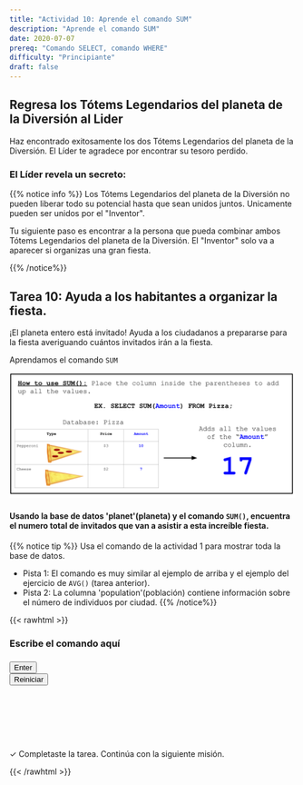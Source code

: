 ```yaml
---
title: "Actividad 10: Aprende el comando SUM"
description: "Aprende el comando SUM"
date: 2020-07-07
prereq: "Comando SELECT, comando WHERE"
difficulty: "Principiante"
draft: false
---
```

<!-- Links for javascript and CSS needed for drop down logic -->
<link rel="stylesheet" href="../default/_default.css" type="text/css"></link>
<link rel="stylesheet" href="../default/_type.css" type="text/css"></link>
<script type="text/javascript" src="../default/_default.js"></script>
<script type="text/javascript" src="../default/_type.js"></script>
<script type="text/javascript" src="../default/alasql.js"></script>
<script type="text/javascript" src="../default/db.js"></script>
<link rel="stylesheet" href="_activity10.css" type="text/css"></link>
<script type="text/javascript" src="_activity10.js"></script>


## Regresa los Tótems Legendarios del planeta de la Diversión al Lider

Haz encontrado exitosamente los dos Tótems Legendarios del planeta de la Diversión. El Líder te agradece por encontrar su tesoro perdido.

### El Líder revela un secreto:
{{% notice info %}}
Los Tótems Legendarios del planeta de la Diversión no pueden liberar todo su potencial hasta que sean unidos juntos. Unicamente pueden ser unidos por el "Inventor".

Tu siguiente paso es encontrar a la persona que pueda combinar ambos Tótems Legendarios del planeta de la Diversión. El "Inventor" solo va a aparecer si organizas una gran fiesta.

{{% /notice%}}

## Tarea 10: Ayuda a los habitantes a organizar la fiesta.
¡El planeta entero está invitado! Ayuda a los ciudadanos a prepararse para la fiesta averiguando cuántos invitados irán a la fiesta.

Aprendamos el comando `SUM`

![Explain](assets/sum.png)

#### Usando la base de datos  'planet'(planeta) y el comando `SUM()`, encuentra el numero total de invitados que van a asistir a esta increíble fiesta.

{{% notice tip %}}
Usa el comando de la actividad 1 para mostrar toda la base de datos.

* Pista 1: El comando es muy similar al ejemplo de arriba y el ejemplo del ejercicio de `AVG()` (tarea anterior).
* Pista 2: La columna 'population'(población) contiene información sobre el número de individuos por ciudad.
{{% /notice%}}

<!-- SQL Type In Activity -->

{{< rawhtml >}}
<div class="content_scaler">
  <div class="terminal_div" id="terminal_div">
    <div class = "outer">
      <h3 id = "commands" contenteditable="true" onclick="placeholder()">Escribe el comando aquí</h3>
    </div>
    <div class = "prev">
      <h3 id = "prev"></h3>
    </div>
    <div style="clear: both;"></div>
    <button class="button button1" onclick="sql()"> Enter </button>
    <div style="clear: both;"></div> 
    <button class = "button reset" onclick="reset()">Reiniciar</button>
  </div> <!-- terminal_div -->
</div> <!-- content_scaler -->

<div style="clear: both;"></div> 
  
<h1 class="error" id="sqlcommand" style="visibility:hidden"><strong>ERROR ENTRADA INVÁLIDA</strong></h1>
  
<table id="table">
  <tr></tr>
</table>
  
<h4 id="story"></h4>
  
<!-- Tells User to continue mission -->
<div class="resume_plot" id="resume_plot" style="visibility:show">
  <div class="alert">
    <span id="check">&#10003;</span>
    Completaste la tarea. Continúa con la siguiente misión.
  </div>
</div>

{{< /rawhtml >}}
